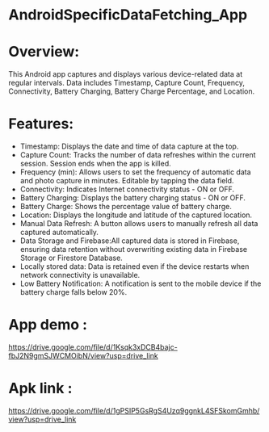 # AndroidSpecificDataFetching_App

# Overview:

This Android app captures and displays various device-related data at regular intervals.
Data includes Timestamp, Capture Count, Frequency, Connectivity, Battery Charging, Battery Charge Percentage, and Location.
# Features:

* Timestamp: Displays the date and time of data capture at the top.
* Capture Count: Tracks the number of data refreshes within the current session. Session ends when the app is killed.
* Frequency (min): Allows users to set the frequency of automatic data and photo capture in minutes. Editable by tapping the data field.
* Connectivity: Indicates Internet connectivity status - ON or OFF.
* Battery Charging: Displays the battery charging status - ON or OFF.
* Battery Charge: Shows the percentage value of battery charge.
* Location: Displays the longitude and latitude of the captured location.
* Manual Data Refresh: A button allows users to manually refresh all data captured automatically.
* Data Storage and Firebase:All captured data is stored in Firebase, ensuring data retention without overwriting existing data in Firebase Storage or Firestore Database.
* Locally stored data: Data is retained even if the device restarts when network connectivity is unavailable.
* Low Battery Notification: A notification is sent to the mobile device if the battery charge falls below 20%.

# App demo :
https://drive.google.com/file/d/1Ksqk3xDCB4bajc-fbJ2N9gmSJWCMOibN/view?usp=drive_link

# Apk link :
https://drive.google.com/file/d/1gPSIP5GsRgS4Uzq9ggnkL4SFSkomGmhb/view?usp=drive_link
